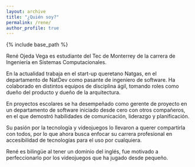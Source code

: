 ```yaml
---
layout: archive
title: "¿Quién soy?"
permalink: /rene/
author_profile: true
---
```


{% include base_path %}

René Ojeda Vega es estudiante del Tec de Monterrey de la carrera de Ingeniería en Sistemas Computacionales.  

En la actualidad trabaja en el start-up queretano Natgas, en el departamento de NatDev como pasante de ingeniero de software. Ha colaborado en distintos equipos de disciplina ágil, tomando roles como dueño del producto y dueño de la arquitectura.  

En proyectos escolares se ha desempeñado como gerente de proyecto en un departamento de software iniciado desde cero con otros compañeros, en el que demostró habilidades de comunicación, liderazgo y planificación.  

Su pasión por la tecnología y videojuegos lo llevaron a querer compartirla con todos, por lo que ahora busca enfocar su carrera profesional en accesibilidad de tecnologías para el uso por cualquiera.  

René es bilingüe al tener un dominio del inglés, fue motivado a perfeccionarlo por los videojuegos que ha jugado desde pequeño.  

